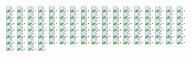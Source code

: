 <kbd>![.](document-images/documentation(4)_page-0001.jpg)</kbd>
<kbd>![.](document-images/documentation(4)_page-0002.jpg)</kbd>
<kbd>![.](document-images/documentation(4)_page-0003.jpg)</kbd>
<kbd>![.](document-images/documentation(4)_page-0004.jpg)</kbd>
<kbd>![.](document-images/documentation(4)_page-0005.jpg)</kbd>
<kbd>![.](document-images/documentation(4)_page-0006.jpg)</kbd>
<kbd>![.](document-images/documentation(4)_page-0007.jpg)</kbd>
<kbd>![.](document-images/documentation(4)_page-0008.jpg)</kbd>
<kbd>![.](document-images/documentation(4)_page-0009.jpg)</kbd>
<kbd>![.](document-images/documentation(4)_page-0010.jpg)</kbd>
<kbd>![.](document-images/documentation(4)_page-0011.jpg)</kbd>
<kbd>![.](document-images/documentation(4)_page-0012.jpg)</kbd>
<kbd>![.](document-images/documentation(4)_page-0013.jpg)</kbd>
<kbd>![.](document-images/documentation(4)_page-0014.jpg)</kbd>
<kbd>![.](document-images/documentation(4)_page-0015.jpg)</kbd>
<kbd>![.](document-images/documentation(4)_page-0016.jpg)</kbd>
<kbd>![.](document-images/documentation(4)_page-0017.jpg)</kbd>
<kbd>![.](document-images/documentation(4)_page-0018.jpg)</kbd>
<kbd>![.](document-images/documentation(4)_page-0019.jpg)</kbd>
<kbd>![.](document-images/documentation(4)_page-0020.jpg)</kbd>
<kbd>![.](document-images/documentation(4)_page-0021.jpg)</kbd>
<kbd>![.](document-images/documentation(4)_page-0022.jpg)</kbd>
<kbd>![.](document-images/documentation(4)_page-0023.jpg)</kbd>
<kbd>![.](document-images/documentation(4)_page-0024.jpg)</kbd>
<kbd>![.](document-images/documentation(4)_page-0025.jpg)</kbd>
<kbd>![.](document-images/documentation(4)_page-0026.jpg)</kbd>
<kbd>![.](document-images/documentation(4)_page-0027.jpg)</kbd>
<kbd>![.](document-images/documentation(4)_page-0028.jpg)</kbd>
<kbd>![.](document-images/documentation(4)_page-0029.jpg)</kbd>
<kbd>![.](document-images/documentation(4)_page-0030.jpg)</kbd>
<kbd>![.](document-images/documentation(4)_page-0031.jpg)</kbd>
<kbd>![.](document-images/documentation(4)_page-0032.jpg)</kbd>
<kbd>![.](document-images/documentation(4)_page-0033.jpg)</kbd>
<kbd>![.](document-images/documentation(4)_page-0034.jpg)</kbd>
<kbd>![.](document-images/documentation(4)_page-0035.jpg)</kbd>
<kbd>![.](document-images/documentation(4)_page-0036.jpg)</kbd>
<kbd>![.](document-images/documentation(4)_page-0037.jpg)</kbd>
<kbd>![.](document-images/documentation(4)_page-0038.jpg)</kbd>
<kbd>![.](document-images/documentation(4)_page-0039.jpg)</kbd>
<kbd>![.](document-images/documentation(4)_page-0040.jpg)</kbd>
<kbd>![.](document-images/documentation(4)_page-0041.jpg)</kbd>
<kbd>![.](document-images/documentation(4)_page-0042.jpg)</kbd>
<kbd>![.](document-images/documentation(4)_page-0043.jpg)</kbd>
<kbd>![.](document-images/documentation(4)_page-0044.jpg)</kbd>
<kbd>![.](document-images/documentation(4)_page-0045.jpg)</kbd>
<kbd>![.](document-images/documentation(4)_page-0046.jpg)</kbd>
<kbd>![.](document-images/documentation(4)_page-0047.jpg)</kbd>
<kbd>![.](document-images/documentation(4)_page-0048.jpg)</kbd>
<kbd>![.](document-images/documentation(4)_page-0049.jpg)</kbd>
<kbd>![.](document-images/documentation(4)_page-0050.jpg)</kbd>
<kbd>![.](document-images/documentation(4)_page-0051.jpg)</kbd>
<kbd>![.](document-images/documentation(4)_page-0052.jpg)</kbd>
<kbd>![.](document-images/documentation(4)_page-0053.jpg)</kbd>
<kbd>![.](document-images/documentation(4)_page-0054.jpg)</kbd>
<kbd>![.](document-images/documentation(4)_page-0055.jpg)</kbd>
<kbd>![.](document-images/documentation(4)_page-0056.jpg)</kbd>
<kbd>![.](document-images/documentation(4)_page-0057.jpg)</kbd>
<kbd>![.](document-images/documentation(4)_page-0058.jpg)</kbd>
<kbd>![.](document-images/documentation(4)_page-0059.jpg)</kbd>
<kbd>![.](document-images/documentation(4)_page-0060.jpg)</kbd>
<kbd>![.](document-images/documentation(4)_page-0061.jpg)</kbd>
<kbd>![.](document-images/documentation(4)_page-0062.jpg)</kbd>
<kbd>![.](document-images/documentation(4)_page-0063.jpg)</kbd>
<kbd>![.](document-images/documentation(4)_page-0064.jpg)</kbd>
<kbd>![.](document-images/documentation(4)_page-0065.jpg)</kbd>
<kbd>![.](document-images/documentation(4)_page-0066.jpg)</kbd>
<kbd>![.](document-images/documentation(4)_page-0067.jpg)</kbd>
<kbd>![.](document-images/documentation(4)_page-0068.jpg)</kbd>
<kbd>![.](document-images/documentation(4)_page-0069.jpg)</kbd>
<kbd>![.](document-images/documentation(4)_page-0070.jpg)</kbd>
<kbd>![.](document-images/documentation(4)_page-0071.jpg)</kbd>
<kbd>![.](document-images/documentation(4)_page-0072.jpg)</kbd>
<kbd>![.](document-images/documentation(4)_page-0073.jpg)</kbd>
<kbd>![.](document-images/documentation(4)_page-0074.jpg)</kbd>
<kbd>![.](document-images/documentation(4)_page-0075.jpg)</kbd>
<kbd>![.](document-images/documentation(4)_page-0076.jpg)</kbd>
<kbd>![.](document-images/documentation(4)_page-0077.jpg)</kbd>
<kbd>![.](document-images/documentation(4)_page-0078.jpg)</kbd>
<kbd>![.](document-images/documentation(4)_page-0079.jpg)</kbd>
<kbd>![.](document-images/documentation(4)_page-0080.jpg)</kbd>
<kbd>![.](document-images/documentation(4)_page-0081.jpg)</kbd>
<kbd>![.](document-images/documentation(4)_page-0082.jpg)</kbd>
<kbd>![.](document-images/documentation(4)_page-0083.jpg)</kbd>
<kbd>![.](document-images/documentation(4)_page-0084.jpg)</kbd>
<kbd>![.](document-images/documentation(4)_page-0085.jpg)</kbd>
<kbd>![.](document-images/documentation(4)_page-0086.jpg)</kbd>
<kbd>![.](document-images/documentation(4)_page-0087.jpg)</kbd>
<kbd>![.](document-images/documentation(4)_page-0088.jpg)</kbd>
<kbd>![.](document-images/documentation(4)_page-0089.jpg)</kbd>
<kbd>![.](document-images/documentation(4)_page-0090.jpg)</kbd>
<kbd>![.](document-images/documentation(4)_page-0091.jpg)</kbd>
<kbd>![.](document-images/documentation(4)_page-0092.jpg)</kbd>
<kbd>![.](document-images/documentation(4)_page-0093.jpg)</kbd>
<kbd>![.](document-images/documentation(4)_page-0094.jpg)</kbd>
<kbd>![.](document-images/documentation(4)_page-0095.jpg)</kbd>
<kbd>![.](document-images/documentation(4)_page-0096.jpg)</kbd>
<kbd>![.](document-images/documentation(4)_page-0097.jpg)</kbd>
<kbd>![.](document-images/documentation(4)_page-0098.jpg)</kbd>
<kbd>![.](document-images/documentation(4)_page-0099.jpg)</kbd>
<kbd>![.](document-images/documentation(4)_page-0100.jpg)</kbd>
<kbd>![.](document-images/documentation(4)_page-0101.jpg)</kbd>
<kbd>![.](document-images/documentation(4)_page-0102.jpg)</kbd>
<kbd>![.](document-images/documentation(4)_page-0103.jpg)</kbd>
<kbd>![.](document-images/documentation(4)_page-0104.jpg)</kbd>
<kbd>![.](document-images/documentation(4)_page-0105.jpg)</kbd>
<kbd>![.](document-images/documentation(4)_page-0106.jpg)</kbd>
